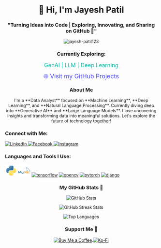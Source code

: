 <h1 align="center">👋 Hi, I'm Jayesh Patil</h1>
<h3 align="center">"Turning Ideas into Code | Exploring, Innovating, and Sharing on GitHub 🚀"</h3>

<p align="center">
  <img src="https://komarev.com/ghpvc/?username=jayesh-patil123&label=Profile%20views&color=0e75b6&style=flat" alt="jayesh-patil123" />
</p>

<h3 align="center">Currently Exploring:</h3>
<p align="center">
  <span style="font-size: 18px; color: #00bfae;">GenAI | LLM | Deep Learning</span>
</p>

<p align="center">
  <a href="https://github.com/jayesh-patil123" target="_blank" style="text-decoration: none; font-size: 20px; color: #4d4dff;">🌐 Visit my GitHub Projects</a>
</p>

<h3 align="center">About Me</h3>
<p align="center">
  I'm a **Data Analyst** focused on **Machine Learning**, **Deep Learning**, and **Natural Language Processing**. Currently diving deep into **Generative AI** and **Large Language Models**. 
  I love uncovering insights and transforming data into meaningful solutions. Let's explore the future of technology together!
</p>

<h3 align="left">Connect with Me:</h3>
<p align="left">
  <a href="https://www.linkedin.com/in/jayesh-patil-a8218324a/" target="blank">
    <img src="https://raw.githubusercontent.com/rahuldkjain/github-profile-readme-generator/master/src/images/icons/Social/linked-in-alt.svg" alt="LinkedIn" height="40" width="40" />
  </a>
  <a href="https://fb.com/jayesh.patil" target="blank">
    <img src="https://raw.githubusercontent.com/rahuldkjain/github-profile-readme-generator/master/src/images/icons/Social/facebook.svg" alt="Facebook" height="40" width="40" />
  </a>
  <a href="https://instagram.com/__.capricorn__" target="blank">
    <img src="https://raw.githubusercontent.com/rahuldkjain/github-profile-readme-generator/master/src/images/icons/Social/instagram.svg" alt="Instagram" height="40" width="40" />
  </a>
</p>

<h3 align="left">Languages and Tools I Use:</h3>
<p align="left">
  <a href="https://www.python.org" target="_blank"><img src="https://raw.githubusercontent.com/devicons/devicon/master/icons/python/python-original.svg" alt="python" width="40" height="40"/></a>
  <a href="https://www.mysql.com/" target="_blank"><img src="https://raw.githubusercontent.com/devicons/devicon/master/icons/mysql/mysql-original-wordmark.svg" alt="mysql" width="40" height="40"/></a>
  <a href="https://www.tensorflow.org" target="_blank"><img src="https://www.vectorlogo.zone/logos/tensorflow/tensorflow-icon.svg" alt="tensorflow" width="40" height="40"/></a>
  <a href="https://opencv.org/" target="_blank"><img src="https://www.vectorlogo.zone/logos/opencv/opencv-icon.svg" alt="opencv" width="40" height="40"/></a>
  <a href="https://pytorch.org/" target="_blank"><img src="https://www.vectorlogo.zone/logos/pytorch/pytorch-icon.svg" alt="pytorch" width="40" height="40"/></a>
  <a href="https://www.djangoproject.com/" target="_blank"><img src="https://cdn.worldvectorlogo.com/logos/django.svg" alt="django" width="40" height="40"/></a>
</p>

<h3 align="center">My GitHub Stats 🚀</h3>
<p align="center">
  <img src="https://github-readme-stats.vercel.app/api?username=jayesh-patil123&show_icons=true&locale=en" alt="GitHub Stats" />
</p>

<p align="center">
  <img src="https://github-readme-streak-stats.herokuapp.com/?user=jayesh-patil123&" alt="GitHub Streak Stats" />
</p>

<p align="center">
  <img src="https://github-readme-stats.vercel.app/api/top-langs?username=jayesh-patil123&show_icons=true&locale=en&layout=compact" alt="Top Languages" />
</p>

<h3 align="center">Support Me 🫶</h3>
<p align="center">
  <a href="https://www.buymeacoffee.com/Jayesh" target="_blank">
    <img align="center" src="https://cdn.buymeacoffee.com/buttons/v2/default-yellow.png" height="50" width="210" alt="Buy Me a Coffee" />
  </a>
  <a href="https://ko-fi.com/Jayesh" target="_blank">
    <img align="center" src="https://cdn.ko-fi.com/cdn/kofi3.png?v=3" height="50" width="210" alt="Ko-Fi" />
  </a>
</p>

